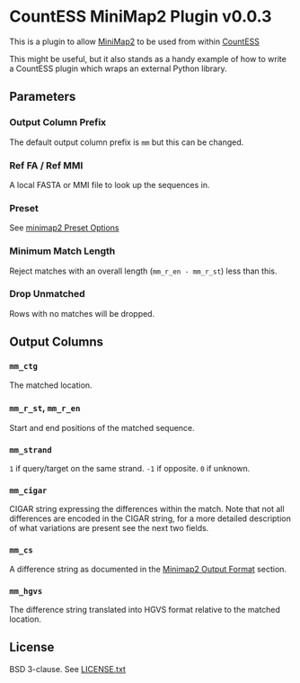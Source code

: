 # CountESS MiniMap2 Plugin v0.0.3

This is a plugin to allow [MiniMap2](https://github.com/lh3/minimap2) 
to be used from within [CountESS](https://github.com/CountESS-Project/CountESS/)

This might be useful, but it also stands as a handy example of how to write
a CountESS plugin which wraps an external Python library.

## Parameters

### Output Column Prefix

The default output column prefix is `mm` but this can be changed.

### Ref FA / Ref MMI

A local FASTA or MMI file to look up the sequences in.

### Preset

See [minimap2 Preset Options](https://lh3.github.io/minimap2/minimap2.html#8)

### Minimum Match Length

Reject matches with an overall length (`mm_r_en - mm_r_st`) less than this.

### Drop Unmatched

Rows with no matches will be dropped.

## Output Columns

### `mm_ctg`

The matched location.

### `mm_r_st`, `mm_r_en`

Start and end positions of the matched sequence.

### `mm_strand`

`1` if query/target on the same strand.
`-1` if opposite.
`0` if unknown.

### `mm_cigar`

CIGAR string expressing the differences within the match.  Note that not all differences are
encoded in the CIGAR string, for a more detailed description of what variations are present see
the next two fields.

### `mm_cs`

A difference string as documented in the [Minimap2 Output Format](https://lh3.github.io/minimap2/minimap2.html#10) section.

### `mm_hgvs`

The difference string translated into HGVS format relative to the matched location.

## License

BSD 3-clause.  See [LICENSE.txt](LICENSE.txt)
